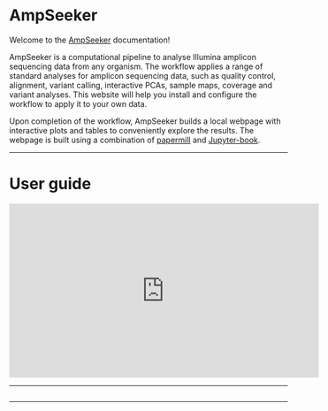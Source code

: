 # AmpSeeker

Welcome to the [AmpSeeker](https://github.com/sanjaynagi/ampseeker/) documentation!

AmpSeeker is a computational pipeline to analyse Illumina amplicon sequencing data from any organism. The workflow applies a range of standard analyses for amplicon sequencing data, such as quality control, alignment, variant calling, interactive PCAs, sample maps, coverage and variant analyses. This website will help you install and configure the workflow to apply it to your own data.

Upon completion of the workflow, AmpSeeker builds a local webpage with interactive plots and tables to conveniently explore the results. The webpage is built using a combination of [papermill](https://github.com/nteract/papermill) and [Jupyter-book](https://jupyterbook.org/en/stable/intro.html).

---

# User guide

<iframe width="560" height="315" src="https://www.youtube.com/embed/KqC6a1RN6V4" title="YouTube video player" frameborder="0" allow="accelerometer; autoplay; clipboard-write; encrypted-media; gyroscope; picture-in-picture; web-share" allowfullscreen></iframe>

--- 

```{tableofcontents}
```
  
---  

